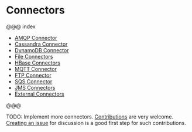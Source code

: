 # Connectors

@@@ index

* [AMQP Connector](amqp.md)
* [Cassandra Connector](cassandra.md)
* [DynamoDB Connector](dynamodb.md)
* [File Connectors](file.md)
* [HBase Connectors](hbase.md)
* [MQTT Connector](mqtt.md)
* [FTP Connector](ftp.md)
* [SQS Connector](sqs.md)
* [JMS Connectors](jms.md)
* [External Connectors](external-connectors.md)

@@@

TODO: Implement more connectors. [Contributions](https://github.com/akka/alpakka/blob/master/CONTRIBUTING.md) are very welcome.
[Creating an issue](https://github.com/akka/alpakka/issues) for discussion is a good first step for such contributions.


